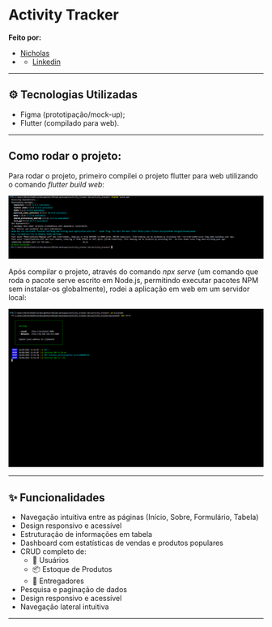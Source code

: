 #  Activity Tracker


**Feito por:** 
- [Nicholas](https://github.com/taldoNicholas)
- - [Linkedin](https://www.linkedin.com/in/nicholashcrangel/)

---

## ⚙️ Tecnologias Utilizadas

- Figma (prototipação/mock-up);
- Flutter (compilado para web).

---

##  Como rodar o projeto:

Para rodar o projeto, primeiro compilei o projeto flutter para web utilizando o comando *flutter build web*:

![Evidência Build Web](blob/evidenciasBuildweb.png)

Após compilar o projeto, através do comando *npx serve* (um comando que roda o pacote serve escrito em Node.js, permitindo executar pacotes NPM sem instalar-os globalmente), rodei a aplicação em web em um servidor local:

![Evidência Build Web](blob/evidenciasServidornpx.png)




---

## ✨ Funcionalidades

- Navegação intuitiva entre as páginas (Início, Sobre, Formulário, Tabela)
- Design responsivo e acessível
- Estruturação de informações em tabela
- Dashboard com estatísticas de vendas e produtos populares
- CRUD completo de:
  - 👥 Usuários
  - 📦 Estoque de Produtos
  - 🚚 Entregadores
- Pesquisa e paginação de dados
- Design responsivo e acessível
- Navegação lateral intuitiva

---


